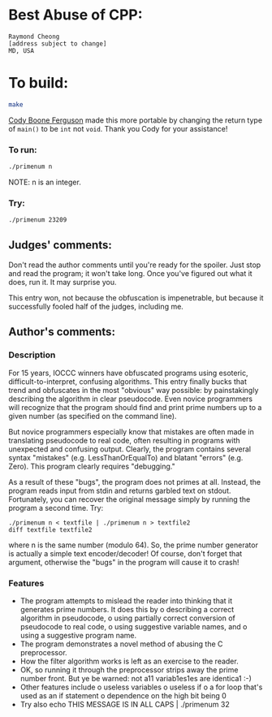 # Best Abuse of CPP:

    Raymond Cheong
    [address subject to change]
    MD, USA

# To build:

```sh
make
```

[Cody Boone Ferguson](/winners.html#Cody_Boone_Ferguson) made this more
portable by changing the return type of `main()` to be `int` not `void`. Thank
you Cody for your assistance!


### To run:

```sh
./primenum n 
```
NOTE: n is an integer.

### Try:

```sh
./primenum 23209
```

## Judges' comments:

Don't read the author comments until you're ready for the spoiler.
Just stop and read the program; it won't take long.  Once you've figured
out what it does, run it.  It may surprise you.

This entry won, not because the obfuscation is impenetrable, but because
it successfully fooled half of the judges, including me.

## Author's comments:

### Description

For 15 years, IOCCC winners have obfuscated programs using esoteric,
difficult-to-interpret, confusing algorithms.  This entry finally bucks
that trend and obfuscates in the most "obvious" way possible: by
painstakingly describing the algorithm in clear pseudocode.  Even novice
programmers will recognize that the program should find and print prime
numbers up to a given number (as specified on the command line).

But novice programmers especially know that mistakes are often made in
translating pseudocode to real code, often resulting in programs with
unexpected and confusing output.  Clearly, the program contains several
syntax "mistakes" (e.g. LessThanOrEqualTo) and blatant "errors" (e.g.
Zero).  This program clearly requires "debugging."

As a result of these "bugs", the program does not primes at all.
Instead, the program reads input from stdin and returns garbled text on
stdout.  Fortunately, you can recover the original message simply by
running the program a second time.  Try:

    ./primenum n < textfile | ./primenum n > textfile2
    diff textfile textfile2

where n is the same number (modulo 64).  So, the prime number generator
is actually a simple text encoder/decoder!  Of course, don't forget that
argument, otherwise the "bugs" in the program will cause it to crash!

### Features

- The program attempts to mislead the reader into thinking that it
  generates prime numbers.  It does this by
    o describing a correct algorithm in pseudocode,
    o using partially correct conversion of pseudocode to real code,
    o using suggestive variable names, and
    o using a suggestive program name.
- The program demonstrates a novel method of abusing the C preprocessor.
- How the filter algorithm works is left as an exercise to the reader.
- OK, so running it through the preprocessor strips away the prime
  number front.  But ye be warned: not a11 variab1es1es are identica1 :-)
- Other features include
    o useless variables
    o useless if
    o a for loop that's used as an if statement
    o dependence on the high bit being 0
- Try also
  echo THIS MESSAGE IS IN ALL CAPS | ./primenum 32
